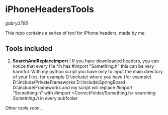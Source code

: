 iPhoneHeadersTools
==================
*gabry3795*

This repo contains a series of tool for iPhone headers, made by me.

Tools included
--------------
1. **SearchAndReplaceImport** | If you have downloaded headers, you can notice that every file *.h has 
  #import "Something.h"
this can be very harmful. With my python script you have only to input the main directory of your files, for example
  D:\\include\\
where you have (for example)
  D:\include\PrivateFrameworks
  D:\include\SpringBoard
  D:\include\Frameworks
and my script will replace
  #import "Something.h"
with
  #import <CorrectFolder/Something.h>
searching *Something.h* in every subfolder

*Other tools soon..*
